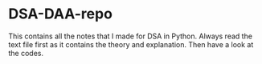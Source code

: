 # DSA-DAA-repo

This contains all the notes that I made for DSA in Python.
Always read the text file first as it contains the theory and explanation.
Then have a look at the codes.

